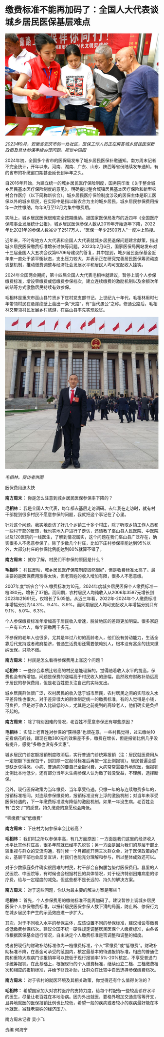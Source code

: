 # 缴费标准不能再加码了：全国人大代表谈城乡居民医保基层难点

![aa8336da754a9078ac881b78a7072fc5.jpg](https://raw.githubusercontent.com/qqhsx/qqnews_image/main/2024/03/08/缴费标准不能再加码了：全国人大代表谈城乡居民医保基层难点/aa8336da754a9078ac881b78a7072fc5.jpg)

_2023年9月，安徽省安庆市的一处社区，医保工作人员正在解答城乡居民医保新政策及具体参保手续办理问题。视觉中国图_

2024年初，全国多个省市的医保局发布了城乡居民医保补缴通知。南方周末记者不完全统计，开年以来，河南、湖南、广东、山东、陕西等省份陆续发布通知，有的省市的补缴窗口期甚至延长到半年之久。

自2016年开始，为建立统一的城乡居民医疗保险制度，国务院印发《关于整合城乡居民基本医疗保险制度的意见》，明确提出整合城镇居民基本医疗保险和新型农村合作医疗（以下简称新农合）。城乡居民医疗保险制度涉及的医保主体是职工医保以外的城乡居民，在实际中是指以新农合为主的城乡居民。城乡居民参保费用按年一次性缴纳，每年9月至12月为集中缴费期。

实际上，城乡居民医保很难完全按期缴纳。据国家医保局发布的近四年《全国医疗保障事业发展统计公报》，城乡居民医保参保人数从2019年开始逐年下降，2022年比2021年的参保人数减少了2517万人，“医保一年少2500万人”一度冲上热搜。

近年来，不时有地方人大代表和全国人大代表就城乡居民退保问题建言献策，指出城乡居民医保缴费标准增长过快等问题。2023年2月6日，国家医保局网站发布对十三届全国人大五次会议第6706号建议的答复，其中提到，城乡居民医保基金近年来一直处于紧平衡状态，支出压力较大，并表示正在研究完善居民医保筹资动态调整机制，推动缴费调整与经济社会发展水平和居民人均可支配收入挂钩。

2024年全国两会期间，第十四届全国人大代表毛相林就建议，暂停上调个人参保缴费标准，增设零缴费或低缴费参保档次，建立连续缴费的激励机制以及余额次年转结等方式激励居民持续有效参保。

毛相林是重庆市巫山县竹贤乡下庄村党支部书记。上世纪九十年代，毛相林用时七年带领村民在悬崖绝壁上凿出一条“天路”，有“当代愚公”之称。修通公路后，毛相林又带领村民发展乡村旅游，在巫山县率先实现脱贫。

![ed8103250fb60cc768636ab328a00d6b.jpg](https://raw.githubusercontent.com/qqhsx/qqnews_image/main/2024/03/08/缴费标准不能再加码了：全国人大代表谈城乡居民医保基层难点/ed8103250fb60cc768636ab328a00d6b.jpg)

_毛相林。受访者供图_

医保费用涨太快

**南方周末：** 你是怎么注意到城乡居民医保参保率下降的？

**毛相林：** 我是全国人大代表，每年都去基层走访调研。去年我在走访时，就有村干部提到很多村民不愿意参保的问题，我就把这个事记在了心里。

针对这个问题，我实地走访了好几个乡镇三十多个村庄，除了听取乡镇工作人员和一些村干部的反馈，我也实地入户进行了走访，还请教了巫山县人民医院、中医院以及120医院的一线医生，了解到情况属实，这个问题在我们巫山县广泛存在，确实很多人不愿意参保了。除了少数几个村庄，比如下庄村参保率能达到95%以外，大部分村庄的参保比例能达到80%就算不错了。

**南方周末：** 就你了解，村民们不参保的原因是什么？

**毛相林：** 村民反映，城乡居民医疗保障制度固然很好，但是收费标准太高了。最主要的是医保费用涨得太快，但老百姓的收入增加有限，很多人不愿意缴。

2007年度“新农合”个人缴费标准为10元，2024年度城乡居民医保个人缴费标准一档380元，增长了37倍。而同期，农村居民人均纯收入从2006年3587元增长到2023年21691元，仅增长了5.05倍。从近三年看，2022年-2024年个人缴费标准年增幅分别为14.3%、9.4%、8.9%，而同期居民人均可支配收入年增幅分别只有9.1%、5.0%、6.3%。

个人参保缴费标准年增幅高于居民收入增速，脱贫地区的差距更加明显。很多家庭一户有五六人，每年要缴两千多元。

不参保的老年人也很多，尤其是年过八旬的高龄老人，他们没有劳动能力，生活全靠后代支持或者政府接济，普通生活费用还需要依赖别人，根本没有富余的钱来缴纳医保，只能不缴。

**南方周末：** 村民是怎么看待参保费用上涨这个问题？

**毛相林：**
一些综合素质比较高的村民是能理解的，觉得随着收入水平的提高，保费也会有所增加。问题是保费的涨幅高于村民收入的涨幅，虽然政府财政补助远高于居民的参保费用，但是老百姓更关注自己的实际支出。

城乡居民群体很广泛，农村居民的收入低于城市居民，农村居民之间的实际收入水平差异性也很大，对于差异很大的群体制定统一的缴费标准，有的人觉得是小钱，可负担，但是对于收入比较低的人，尤其是之前提到的高龄老人，他们确实是负担不起的。

**南方周末：** 除了特别困难的情况，老百姓不愿意参保还有哪些原因？

**毛相林：**
实际上老百姓对参保的“获得感”也很在意。一些村民觉得，过去缴纳10元看病花的钱，跟现在缴380元的效果差不多，缴费在增长，但是报销比例几乎没有提升，感觉“多缴也没有多实惠”。

城乡居民门诊定额报销制度取消后，实行普通门诊统筹报销（注：居民就医费用从一定限额下医保包干，到扣除一定起付标准后再按一定比例报销）。居民普遍会感觉缺乏获得感，小病、普通病的要自己全额付费，大病常常需要外地就医，但报销比例比本地低少，还有部分当年未生病参保人认为缴了钱没受益，不理解，选择断保。

另外，现行医保政策为当年缴费、当年享受待遇。只缴一年的与连续缴费多年的，报销标准相同。对连续参保缴费的，报销标准没有上浮的激励机制；对当年未享受医保待遇的，下一年缴费标准没有降低的激励机制。如果一年没生病，老百姓会有“白交了”的感觉，持久缴费的意愿也会降低。

“零缴费”或“低缴费”

**南方周末：** 下庄村为何参保率会比较高？

**毛相林：**
我们村之所以参保率高，有几方面原因：一方面是我们这里的经济收入水平比其他村庄高，很多年前就已经率先脱贫；另一方面是因为我们的基层干部比较重视与群众的交流沟通，有时候一个月都能开两三次群众会，对于医保政策的好处，基层干部也会反复宣讲，村民们也能充分理解和参与，所以整体成效还可以。

对于少数家庭条件确实很困难的村民，村干部会自掏腰包垫付医保费用。县里的人民医院、中医院等，有时候也会根据村民的具体情况，对于经济特别困难病患的诊疗费，给与一定程度的减免。但这些都不是长远的、持久的解决方案。

**南方周末：** 对于这些问题，你认为最主要的解决方案是哪些？

**毛相林：**
首先，个人参保费用的缴纳标准不能再加码了。建议暂停上调城乡居民医保个人参保缴费标准，以扭转居民医保参保人数下滑的局面，防止断、停保行为在城乡居民中产生的示范效应进一步扩大。

其次，对于不同收入水平的参保主体，应该设置不同的参保标准，建议增设零缴费或低缴费参保档次。建议全国不统一硬性规定调整居民医保个人缴费标准，由各省市根据医保基金运行情况，自主决定个人缴费标准是否调整和调整的幅度。

或者把现行的财政补助标准作为一档缴费标准，个人“零缴费”或“低缴费”。财政补助标准不降，在基金可承受的范围内，核定最基本的待遇报销标准，相应的普通住院和重特大疾病门诊报销率可以按低于现行报销率15%-20%核定，不享受普通门诊统筹报销。在此基础上，根据现行的个人缴费标准，继续设立二档、三档缴费档次和相应的报销标准，并给予财政补助，让群众在比较中自愿选择参保缴费档次。

**南方周末：** 对于农村的就医环境及其相关政策，你觉得还有什么值得关注的？

**毛相林：**
希望国家加大对农村医疗的支持力度，给每个村配备一些较高诊疗水平的医生，尽量让老百姓在本地治病。因为外出就医，要格外增加交通食宿等开支，且异地就医的医保报销比例也比较低，希望一般的疾病或者较小的疾病最好能在本地就医，减轻老百姓的经济压力。

南方周末记者 吴小飞

责编 何海宁

